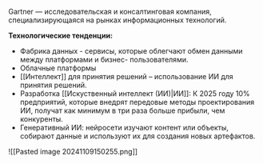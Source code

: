 Gartner — исследовательская и консалтинговая компания,
специализирующаяся на рынках информационных технологий.

**Технологические тенденции:**
- Фабрика данных - сервисы, которые облегчают обмен
данными между платформами и бизнес-
пользователями.
- Облачные платформы
- [[Интеллект]] для принятия решений – использование
ИИ для принятия решений.
- Разработка [[Искуственный интеллект (ИИ)|ИИ]]: К 2025 году 10% предприятий, которые
внедрят передовые методы проектирования ИИ,
получат как минимум в три раза больше прибыли, чем
конкуренты.
- Генеративный ИИ: нейросети изучают контент или
объекты, собирают данные и используют их для
создания новых артефактов.

![[Pasted image 20241109150255.png]]

